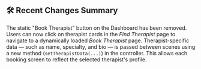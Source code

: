 ## 🛠️ Recent Changes Summary

The static "Book Therapist" button on the Dashboard has been removed. 
Users can now click on therapist cards in the *Find Therapist* page to navigate to a dynamically loaded *Book Therapist* page. 
Therapist-specific data — such as name, specialty, and bio — is passed between scenes using a new method (`setTherapistData(...)`) in the controller. This allows each booking screen to reflect the selected therapist's profile.
